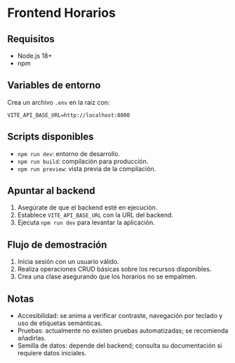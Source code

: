 # Frontend Horarios

## Requisitos
- Node.js 18+
- npm

## Variables de entorno
Crea un archivo `.env` en la raíz con:

```env
VITE_API_BASE_URL=http://localhost:8000
```

## Scripts disponibles
- `npm run dev`: entorno de desarrollo.
- `npm run build`: compilación para producción.
- `npm run preview`: vista previa de la compilación.

## Apuntar al backend
1. Asegúrate de que el backend esté en ejecución.
2. Establece `VITE_API_BASE_URL` con la URL del backend.
3. Ejecuta `npm run dev` para levantar la aplicación.

## Flujo de demostración
1. Inicia sesión con un usuario válido.
2. Realiza operaciones CRUD básicas sobre los recursos disponibles.
3. Crea una clase asegurando que los horarios no se empalmen.

## Notas
- Accesibilidad: se anima a verificar contraste, navegación por teclado y uso de etiquetas semánticas.
- Pruebas: actualmente no existen pruebas automatizadas; se recomienda añadirlas.
- Semilla de datos: depende del backend; consulta su documentación si requiere datos iniciales.
